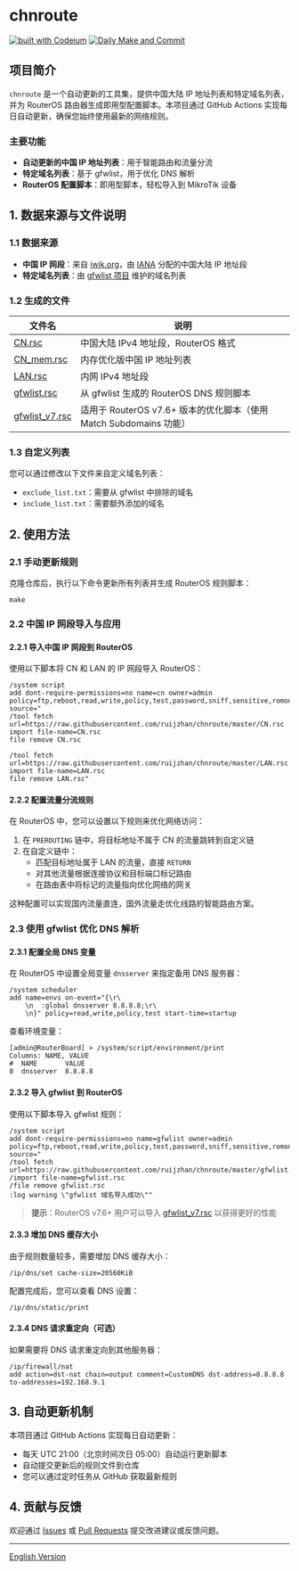 # chnroute

[![built with Codeium](https://codeium.com/badges/main)](https://codeium.com) [![Daily Make and Commit](https://github.com/ruijzhan/chnroute/actions/workflows/main.yaml/badge.svg)](https://github.com/ruijzhan/chnroute/actions/workflows/main.yaml)

## 项目简介

`chnroute` 是一个自动更新的工具集，提供中国大陆 IP 地址列表和特定域名列表，并为 RouterOS 路由器生成即用型配置脚本。本项目通过 GitHub Actions 实现每日自动更新，确保您始终使用最新的网络规则。

### 主要功能

- **自动更新的中国 IP 地址列表**：用于智能路由和流量分流
- **特定域名列表**：基于 gfwlist，用于优化 DNS 解析
- **RouterOS 配置脚本**：即用型脚本，轻松导入到 MikroTik 设备

## 1. 数据来源与文件说明

### 1.1 数据来源

- **中国 IP 网段**：来自 [iwik.org](http://www.iwik.org/ipcountry/mikrotik/CN)，由 [IANA](https://www.iana.org/) 分配的中国大陆 IP 地址段
- **特定域名列表**：由 [gfwlist 项目](https://github.com/gfwlist/gfwlist) 维护的域名列表

### 1.2 生成的文件

| 文件名 | 说明 |
|--------|------|
| [CN.rsc](./CN.rsc) | 中国大陆 IPv4 地址段，RouterOS 格式 |
| [CN_mem.rsc](./CN_mem.rsc) | 内存优化版中国 IP 地址列表 |
| [LAN.rsc](./LAN.rsc) | 内网 IPv4 地址段 |
| [gfwlist.rsc](./gfwlist.rsc) | 从 gfwlist 生成的 RouterOS DNS 规则脚本 |
| [gfwlist_v7.rsc](./gfwlist_v7.rsc) | 适用于 RouterOS v7.6+ 版本的优化脚本（使用 Match Subdomains 功能） |

### 1.3 自定义列表

您可以通过修改以下文件来自定义域名列表：

- `exclude_list.txt`：需要从 gfwlist 中排除的域名
- `include_list.txt`：需要额外添加的域名

## 2. 使用方法

### 2.1 手动更新规则

克隆仓库后，执行以下命令更新所有列表并生成 RouterOS 规则脚本：

```shell
make
```

### 2.2 中国 IP 网段导入与应用

#### 2.2.1 导入中国 IP 网段到 RouterOS

使用以下脚本将 CN 和 LAN 的 IP 网段导入 RouterOS：

```ros
/system script
add dont-require-permissions=no name=cn owner=admin policy=ftp,reboot,read,write,policy,test,password,sniff,sensitive,romon source="
/tool fetch url=https://raw.githubusercontent.com/ruijzhan/chnroute/master/CN.rsc
import file-name=CN.rsc
file remove CN.rsc

/tool fetch url=https://raw.githubusercontent.com/ruijzhan/chnroute/master/LAN.rsc
import file-name=LAN.rsc
file remove LAN.rsc"
```

#### 2.2.2 配置流量分流规则

在 RouterOS 中，您可以设置以下规则来优化网络访问：

1. 在 `PREROUTING` 链中，将目标地址不属于 CN 的流量跳转到自定义链
2. 在自定义链中：
   - 匹配目标地址属于 LAN 的流量，直接 `RETURN`
   - 对其他流量根据连接协议和目标端口标记路由
   - 在路由表中将标记的流量指向优化网络的网关

这种配置可以实现国内流量直连，国外流量走优化线路的智能路由方案。

### 2.3 使用 gfwlist 优化 DNS 解析

#### 2.3.1 配置全局 DNS 变量

在 RouterOS 中设置全局变量 `dnsserver` 来指定备用 DNS 服务器：

```ros
/system scheduler
add name=envs on-event="{\r\
    \n  :global dnsserver 8.8.8.8;\r\
    \n}" policy=read,write,policy,test start-time=startup
```

查看环境变量：

```shell
[admin@RouterBoard] > /system/script/environment/print 
Columns: NAME, VALUE
#  NAME       VALUE       
0  dnsserver  8.8.8.8
```

#### 2.3.2 导入 gfwlist 到 RouterOS

使用以下脚本导入 gfwlist 规则：

```ros
/system script
add dont-require-permissions=no name=gfwlist owner=admin policy=ftp,reboot,read,write,policy,test,password,sniff,sensitive,romon source="
/tool fetch url=https://raw.githubusercontent.com/ruijzhan/chnroute/master/gfwlist.rsc
/import file-name=gfwlist.rsc
/file remove gfwlist.rsc
:log warning \"gfwlist 域名导入成功\""
```

> **提示**：RouterOS v7.6+ 用户可以导入 [gfwlist_v7.rsc](./gfwlist_v7.rsc) 以获得更好的性能

#### 2.3.3 增加 DNS 缓存大小

由于规则数量较多，需要增加 DNS 缓存大小：

```ros
/ip/dns/set cache-size=20560KiB
```

配置完成后，您可以查看 DNS 设置：

```ros
/ip/dns/static/print
```

#### 2.3.4 DNS 请求重定向（可选）

如果需要将 DNS 请求重定向到其他服务器：

```ros
/ip/firewall/nat
add action=dst-nat chain=output comment=CustomDNS dst-address=8.8.8.8 to-addresses=192.168.9.1
```

## 3. 自动更新机制

本项目通过 GitHub Actions 实现每日自动更新：

- 每天 UTC 21:00（北京时间次日 05:00）自动运行更新脚本
- 自动提交更新后的规则文件到仓库
- 您可以通过定时任务从 GitHub 获取最新规则

## 4. 贡献与反馈

欢迎通过 [Issues](https://github.com/ruijzhan/chnroute/issues) 或 [Pull Requests](https://github.com/ruijzhan/chnroute/pulls) 提交改进建议或反馈问题。

---

[English Version](./README.en.md)
